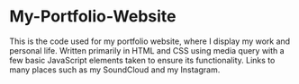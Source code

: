 # My-Portfolio-Website
This is the code used for my portfolio website, where I display my work and personal life.
Written primarily in HTML and CSS using media query with a few basic JavaScript elements taken
to ensure its functionality. Links to many places such as my SoundCloud and my Instagram.

